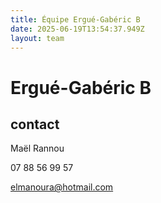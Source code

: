 ```yaml
---
title: Équipe Ergué-Gabéric B
date: 2025-06-19T13:54:37.949Z
layout: team
---
```


# Ergué-Gabéric B



## contact 

Maël Rannou

07 88 56 99 57

elmanoura@hotmail.com

